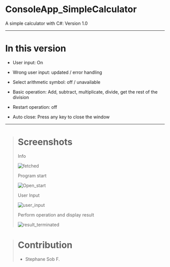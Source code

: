 # ConsoleApp_SimpleCalculator
A simple calculator with C#: Version 1.0

--------------------------------------------------------

# In this version

- User input: On
- Wrong user input: updated / error handling
- Select arithmetic symbol: off / unavailable
- Basic operation: 
  Add, 
  subtract, 
  multiplicate,
  divide,
  get the rest of the division
  
- Restart operation: off
- Auto close: Press any key to close the window

--------------------------------------------------------

>
> # Screenshots
>
> Info
>
> ![fetched](https://user-images.githubusercontent.com/28387985/120030662-0a44ae80-bff8-11eb-8f16-6466440c523a.PNG)
>
> Program start
>
> ![Open_start](https://user-images.githubusercontent.com/28387985/120030634-02850a00-bff8-11eb-9c68-5ad9582690a3.PNG)
>
> User Input
>
> ![user_input](https://user-images.githubusercontent.com/28387985/120030871-4972ff80-bff8-11eb-9e42-538afa4059a4.PNG)
>
> Perform operation and display result
>
> ![result_terminated](https://user-images.githubusercontent.com/28387985/120030837-3fe99780-bff8-11eb-88b4-f8100ed5d4a3.PNG)
>

>
> # Contribution
>
> - Stephane Sob F.
>
>
